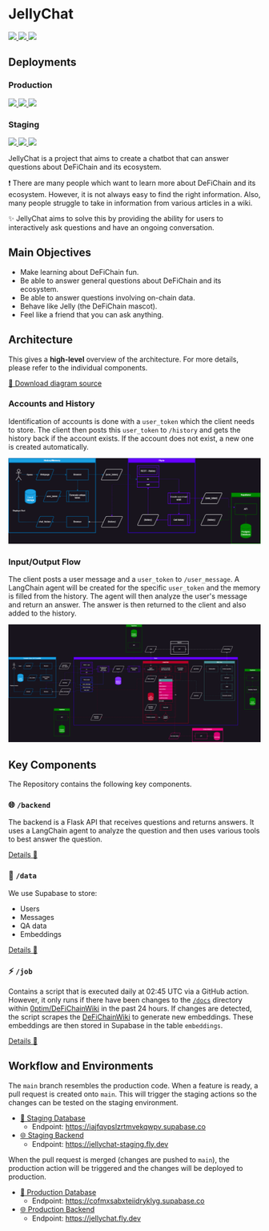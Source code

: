 <h1>JellyChat</h2>

<p>
  <a href="https://defichainwiki.com/jellychat">
    <img
      src="https://badgen.net/badge/Open%20JellyChat/Website?icon=chrome&color=red"
    />
  </a>
  <a href="https://t.me/+nl8AbyS6izZjNjc0">
    <img
      src="https://badgen.net/badge/Join%20us%20on/Telegram/1a98fc?icon=telegram"
    />
  </a>
  <a>
    <img
      src="https://badgen.net/https/jellychat.fly.dev/human_message_count"
    />
  </a>
</p>

<h2>Deployments</h2>

<h3>Production</h3>

<p>
  <a
    href="https://github.com/0ptim/JellyChat/actions/workflows/fly_production.yml"
  >
    <img
      src="https://github.com/0ptim/JellyChat/actions/workflows/fly_production.yml/badge.svg"
    />
  </a>
  <a
    href="https://github.com/0ptim/JellyChat/actions/workflows/supabase_production.yml"
  >
    <img
      src="https://github.com/0ptim/JellyChat/actions/workflows/supabase_production.yml/badge.svg"
    />
  </a>
  <a
    href="https://github.com/0ptim/JellyChat/actions/workflows/wiki_scraping_production.yml"
  >
    <img
      src="https://github.com/0ptim/JellyChat/actions/workflows/wiki_scraping_production.yml/badge.svg"
    />
  </a>
</p>

<h3>Staging</h3>

<p>
  <a
    href="https://github.com/0ptim/JellyChat/actions/workflows/fly_staging.yml"
  >
    <img
      src="https://github.com/0ptim/JellyChat/actions/workflows/fly_staging.yml/badge.svg"
    />
  </a>
  <a
    href="https://github.com/0ptim/JellyChat/actions/workflows/supabase_staging.yml"
  >
    <img
      src="https://github.com/0ptim/JellyChat/actions/workflows/supabase_staging.yml/badge.svg"
    />
  </a>
  <a
    href="https://github.com/0ptim/JellyChat/actions/workflows/wiki_scraping_staging.yml"
  >
    <img
      src="https://github.com/0ptim/JellyChat/actions/workflows/wiki_scraping_staging.yml/badge.svg"
    />
  </a>
</p>

JellyChat is a project that aims to create a chatbot that can answer questions about DeFiChain and its ecosystem.

❗ There are many people which want to learn more about DeFiChain and its ecosystem. However, it is not always easy to find the right information. Also, many people struggle to take in information from various articles in a wiki.

✨ JellyChat aims to solve this by providing the ability for users to interactively ask questions and have an ongoing conversation.

## Main Objectives

- Make learning about DeFiChain fun.
- Be able to answer general questions about DeFiChain and its ecosystem.
- Be able to answer questions involving on-chain data.
- Behave like Jelly (the DeFiChain mascot).
- Feel like a friend that you can ask anything.

## Architecture

This gives a **high-level** overview of the architecture. For more details, please refer to the individual components.

[📂 Download diagram source](./docs/process.drawio)

### Accounts and History

Identification of accounts is done with a `user_token` which the client needs to store. The client then posts this `user_token` to `/history` and gets the history back if the account exists. If the account does not exist, a new one is created automatically.

![Architectural overview of accounts and history](./docs/process-Accounts-History.png)

### Input/Output Flow

The client posts a user message and a `user_token` to `/user_message`. A LangChain agent will be created for the specific `user_token` and the memory is filled from the history. The agent will then analyze the user's message and return an answer. The answer is then returned to the client and also added to the history.

![Architectural overview of input and output flow](./docs/process-Input-Output-Flow.png)

## Key Components

The Repository contains the following key components.

### 🌐 `/backend`

The backend is a Flask API that receives questions and returns answers. It uses a LangChain agent to analyze the question and then uses various tools to best answer the question.

[Details 🔎](./backend/README.md)

### 💽 `/data`

We use Supabase to store:

- Users
- Messages
- QA data
- Embeddings

[Details 🔎](./data/README.md)

### ⚡️ `/job`

Contains a script that is executed daily at 02:45 UTC via a GitHub action. However, it only runs if there have been changes to the [`/docs`](https://github.com/0ptim/DeFiChainWiki/tree/main/docs) directory within [0ptim/DeFiChainWiki](https://github.com/0ptim/DeFiChainWiki) in the past 24 hours. If changes are detected, the script scrapes the [DeFiChainWiki](defichainwiki.com) to generate new embeddings. These embeddings are then stored in Supabase in the table `embeddings`.

[Details 🔎](./job/README.md)

## Workflow and Environments

The `main` branch resembles the production code. When a feature is ready, a pull request is created onto `main`. This will trigger the staging actions so the changes can be tested on the staging environment.

- [💽 Staging Database](https://supabase.com/dashboard/project/iajfqvpslzrtmvekqwpv)
  - Endpoint: https://iajfqvpslzrtmvekqwpv.supabase.co
- [🌐 Staging Backend](https://fly.io/apps/jellychat-staging)
  - Endpoint: https://jellychat-staging.fly.dev

When the pull request is merged (changes are pushed to `main`), the production action will be triggered and the changes will be deployed to production.

- [💽 Production Database](https://supabase.com/dashboard/project/cofmxsabxteiidryklyg)
  - Endpoint: https://cofmxsabxteiidryklyg.supabase.co
- [🌐 Production Backend](https://fly.io/apps/jellychat)
  - Endpoint: https://jellychat.fly.dev
